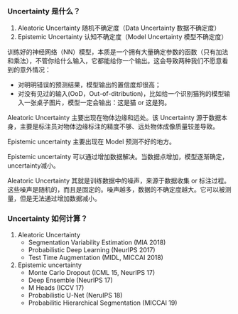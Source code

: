 ### Uncertainty 是什么？

1. Aleatoric Uncertainty 随机不确定度（Data Uncertainty 数据不确定度）
2. Epistemic Uncertainty 认知不确定度（Model Uncertainty 模型不确定度）

训练好的神经网络（NN）模型，本质是一个拥有大量确定参数的函数（只有加法和乘法），不管你给什么输入，它都能给你一个输出。这会导致两种我们不愿意看到的意外情况：

- 对明明错误的预测结果，模型输出的置信度却很高；
- 对没有见过的输入(OoD，Out-of-ditribution)，比如给一个识别猫狗的模型输入一张桌子图片，模型一定会输出：这是猫 or 这是狗。

Aleatoric Uncertainty 主要出现在物体边缘和远处。该 Uncertainty 源于数据本身，主要是标注员对物体边缘标注的精度不够、远处物体成像质量较差导致。

Epistemic uncertainty 主要出现在 Model 预测不好的地方。

Epistemic uncertainty 可以通过增加数据解决。当数据点增加，模型逐渐确定，uncertainty减小。

Aleatoric Uncertainty 其就是训练数据中的噪声，来源于数据收集 or 标注过程。这些噪声是随机的，而且是固定的。噪声越多，数据的不确定度越大。它可以被测量，但是无法通过增加数据减小。

### Uncertainty 如何计算？

1. Aleatoric Uncertainty
   - Segmentation Variability Estimation (MIA 2018)
   - Probabilistic Deep Learning (NeurIPS 2017)
   - Test Time Augmentation (MIDL, MICCAI 2018)
2. Epistemic uncertainty
   - Monte Carlo Dropout (ICML 15, NeurIPS 17)
   - Deep Ensemble (NeurIPS 17)
   - M Heads (ICCV 17)
   - Probabilistic U-Net (NeruIPS 18)
   - Probabilitic Hierarchical Segmentation (MICCAI 19)

